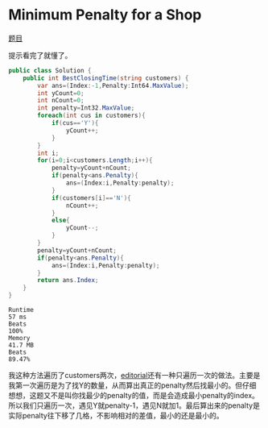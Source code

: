 # Minimum Penalty for a Shop

[题目](https://leetcode.com/problems/minimum-penalty-for-a-shop/description/)

提示看完了就懂了。
```c#
public class Solution {
    public int BestClosingTime(string customers) {
        var ans=(Index:-1,Penalty:Int64.MaxValue);
        int yCount=0;
        int nCount=0;
        int penalty=Int32.MaxValue;
        foreach(int cus in customers){
            if(cus=='Y'){
                yCount++;
            }
        }
        int i;
        for(i=0;i<customers.Length;i++){
            penalty=yCount+nCount;
            if(penalty<ans.Penalty){
                ans=(Index:i,Penalty:penalty);
            }
            if(customers[i]=='N'){
                nCount++;
            }
            else{
                yCount--;
            }
        }
        penalty=yCount+nCount;
        if(penalty<ans.Penalty){
            ans=(Index:i,Penalty:penalty);
        }
        return ans.Index;
    }
}
```
```
Runtime
57 ms
Beats
100%
Memory
41.7 MB
Beats
89.47%
```
我这种方法遍历了customers两次，[editorial](https://leetcode.com/problems/minimum-penalty-for-a-shop/editorial/)还有一种只遍历一次的做法。主要是我第一次遍历是为了找Y的数量，从而算出真正的penalty然后找最小的。但仔细想想，这题又不是叫你找最少的penalty的值，而是会造成最小penalty的index。所以我们只遍历一次，遇见Y就penalty-1，遇见N就加1。最后算出来的penalty是实际penalty往下移了几格，不影响相对的差值，最小的还是最小的。